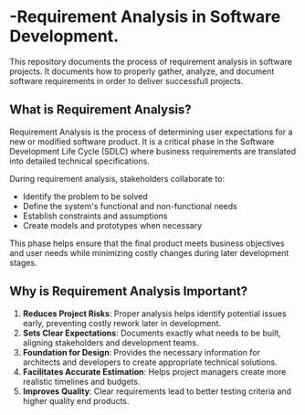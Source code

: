 # -Requirement Analysis in Software Development.
This repository documents the process of requirement analysis in software projects. It documents how to properly gather, analyze, and document software requirements in order to deliver successfull projects.

## What is Requirement Analysis?
Requirement Analysis is the process of determining user expectations for a new or modified software product. It is a critical phase in the Software Development Life Cycle (SDLC) where business requirements are translated into detailed technical specifications.

During requirement analysis, stakeholders collaborate to:
- Identify the problem to be solved
- Define the system's functional and non-functional needs
- Establish constraints and assumptions
- Create models and prototypes when necessary

This phase helps ensure that the final product meets business objectives and user needs while minimizing costly changes during later development stages.
## Why is Requirement Analysis Important?

1. **Reduces Project Risks**: Proper analysis helps identify potential issues early, preventing costly rework later in development.
2. **Sets Clear Expectations**: Documents exactly what needs to be built, aligning stakeholders and development teams.
3. **Foundation for Design**: Provides the necessary information for architects and developers to create appropriate technical solutions.
4. **Facilitates Accurate Estimation**: Helps project managers create more realistic timelines and budgets.
5. **Improves Quality**: Clear requirements lead to better testing criteria and higher quality end products.
